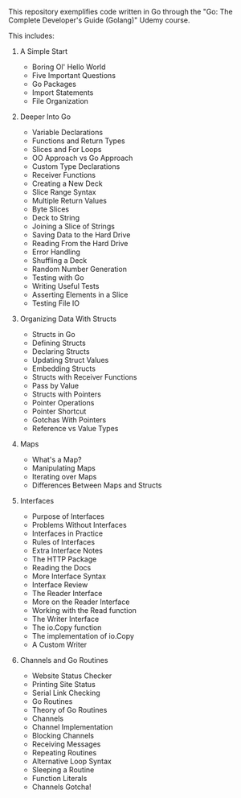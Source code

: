 This repository exemplifies code written in Go through the "Go: The Complete Developer's Guide (Golang)" Udemy course.

This includes:
1. A Simple Start
    - Boring Ol' Hello World
    - Five Important Questions
    - Go Packages
    - Import Statements
    - File Organization

2. Deeper Into Go
    - Variable Declarations
    - Functions and Return Types
    - Slices and For Loops
    - OO Approach vs Go Approach
    - Custom Type Declarations
    - Receiver Functions
    - Creating a New Deck
    - Slice Range Syntax
    - Multiple Return Values
    - Byte Slices
    - Deck to String
    - Joining a Slice of Strings
    - Saving Data to the Hard Drive
    - Reading From the Hard Drive
    - Error Handling
    - Shuffling a Deck
    - Random Number Generation
    - Testing with Go
    - Writing Useful Tests
    - Asserting Elements in a Slice
    - Testing File IO

3. Organizing Data With Structs
    - Structs in Go
    - Defining Structs
    - Declaring Structs
    - Updating Struct Values
    - Embedding Structs
    - Structs with Receiver Functions
    - Pass by Value
    - Structs with Pointers
    - Pointer Operations
    - Pointer Shortcut
    - Gotchas With Pointers
    - Reference vs Value Types

4. Maps
    - What's a Map?
    - Manipulating Maps
    - Iterating over Maps
    - Differences Between Maps and Structs

5. Interfaces
    - Purpose of Interfaces
    - Problems Without Interfaces
    - Interfaces in Practice
    - Rules of Interfaces
    - Extra Interface Notes
    - The HTTP Package
    - Reading the Docs
    - More Interface Syntax
    - Interface Review
    - The Reader Interface
    - More on the Reader Interface
    - Working with the Read function
    - The Writer Interface
    - The io.Copy function
    - The implementation of io.Copy
    - A Custom Writer

6. Channels and Go Routines
    - Website Status Checker
    - Printing Site Status
    - Serial Link Checking
    - Go Routines
    - Theory of Go Routines
    - Channels
    - Channel Implementation
    - Blocking Channels
    - Receiving Messages
    - Repeating Routines
    - Alternative Loop Syntax
    - Sleeping a Routine
    - Function Literals
    - Channels Gotcha!